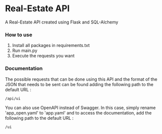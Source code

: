 # Real-Estate API

A Real-Estate API created using Flask and SQL-Alchemy

### How to use

  1. Install all packages in requirements.txt
  2. Run main.py
  3. Execute the requests you want

### Documentation
  
The possible requests that can be done using this API and the format of the JSON that needs to be sent can be found adding the following path to the default URL :

```
/api/ui
```

You can also use OpenAPI instead of Swagger.
In this case, simply rename 'app_open.yaml' to 'app.yaml' and to access the documentation, add the following path to the default URL :

```
/ui
```
